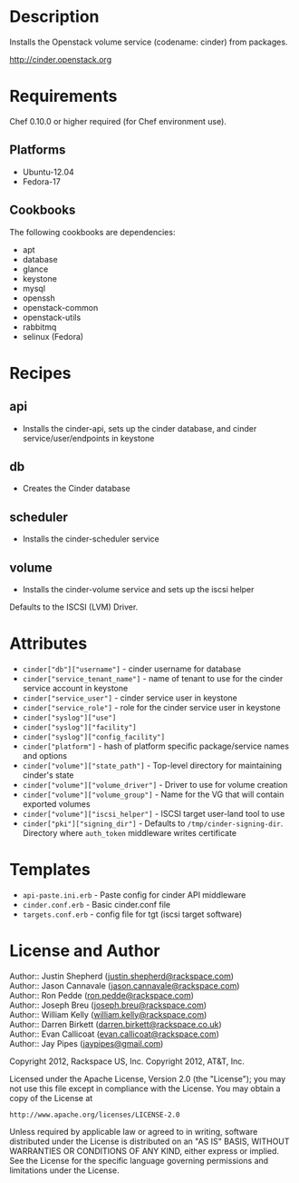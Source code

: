 Description
===========

Installs the Openstack volume service (codename: cinder) from packages.

http://cinder.openstack.org

Requirements
============

Chef 0.10.0 or higher required (for Chef environment use).

Platforms
--------

* Ubuntu-12.04
* Fedora-17

Cookbooks
---------

The following cookbooks are dependencies:

* apt
* database
* glance
* keystone
* mysql
* openssh
* openstack-common
* openstack-utils
* rabbitmq
* selinux (Fedora)

Recipes
=======

api
----
- Installs the cinder-api, sets up the cinder database,
 and cinder service/user/endpoints in keystone

db
--
- Creates the Cinder database

scheduler
----
- Installs the cinder-scheduler service

volume
----
- Installs the cinder-volume service and sets up the iscsi helper

Defaults to the ISCSI (LVM) Driver.

Attributes
==========

* `cinder["db"]["username"]` - cinder username for database
* `cinder["service_tenant_name"]` - name of tenant to use for the cinder service account in keystone
* `cinder["service_user"]` - cinder service user in keystone
* `cinder["service_role"]` - role for the cinder service user in keystone
* `cinder["syslog"]["use"]`
* `cinder["syslog"]["facility"]`
* `cinder["syslog"]["config_facility"]`
* `cinder["platform"]` - hash of platform specific package/service names and options
* `cinder["volume"]["state_path"]` - Top-level directory for maintaining cinder's state
* `cinder["volume"]["volume_driver"]` - Driver to use for volume creation
* `cinder["volume"]["volume_group"]` - Name for the VG that will contain exported volumes
* `cinder["volume"]["iscsi_helper"]` - ISCSI target user-land tool to use
* `cinder["pki"]["signing_dir"]` - Defaults to `/tmp/cinder-signing-dir`.  Directory where `auth_token` middleware writes certificate

Templates
=====
* `api-paste.ini.erb` - Paste config for cinder API middleware
* `cinder.conf.erb` - Basic cinder.conf file
* `targets.conf.erb` - config file for tgt (iscsi target software)

License and Author
==================

Author:: Justin Shepherd (<justin.shepherd@rackspace.com>)  
Author:: Jason Cannavale (<jason.cannavale@rackspace.com>)  
Author:: Ron Pedde (<ron.pedde@rackspace.com>)  
Author:: Joseph Breu (<joseph.breu@rackspace.com>)  
Author:: William Kelly (<william.kelly@rackspace.com>)  
Author:: Darren Birkett (<darren.birkett@rackspace.co.uk>)  
Author:: Evan Callicoat (<evan.callicoat@rackspace.com>)  
Author:: Jay Pipes (<jaypipes@gmail.com>)  

Copyright 2012, Rackspace US, Inc.
Copyright 2012, AT&T, Inc.

Licensed under the Apache License, Version 2.0 (the "License");
you may not use this file except in compliance with the License.
You may obtain a copy of the License at

    http://www.apache.org/licenses/LICENSE-2.0

Unless required by applicable law or agreed to in writing, software
distributed under the License is distributed on an "AS IS" BASIS,
WITHOUT WARRANTIES OR CONDITIONS OF ANY KIND, either express or implied.
See the License for the specific language governing permissions and
limitations under the License.
